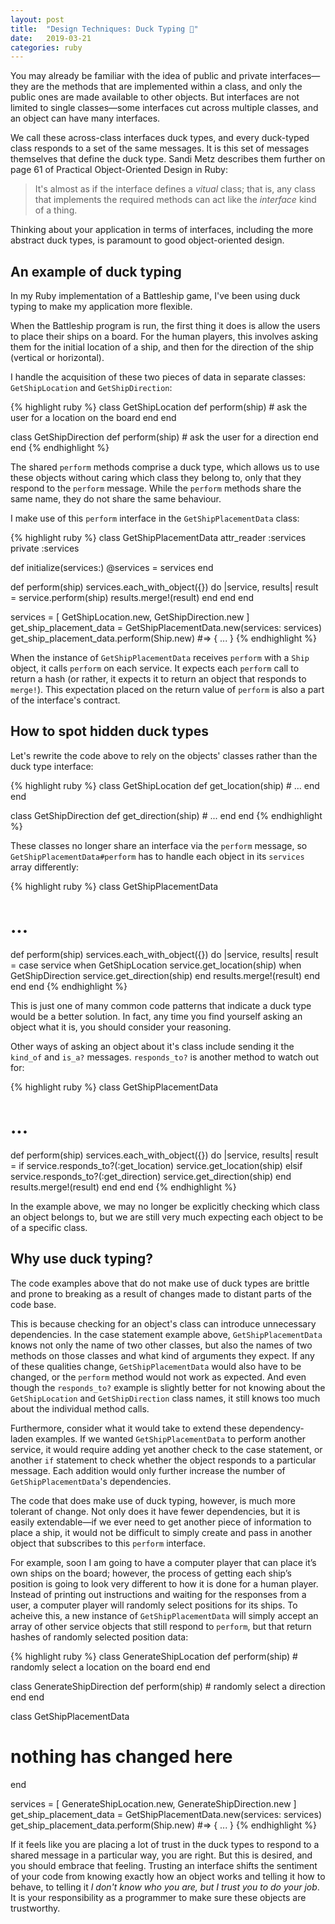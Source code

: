 ```yaml
---
layout: post
title:  "Design Techniques: Duck Typing 🦆"
date:   2019-03-21
categories: ruby
---
```


You may already be familiar with the idea of public and private interfaces—they are the methods that are implemented within a class, and only the public ones are made available to other objects. But interfaces are not limited to single classes—some interfaces cut across multiple classes, and an object can have many interfaces.

We call these across-class interfaces duck types, and every duck-typed class responds to a set of the same messages. It is this set of messages themselves that define the duck type. Sandi Metz describes them further on page 61 of Practical Object-Oriented Design in Ruby:

> It's almost as if the interface defines a _vitual_ class; that is, any class that implements the required methods can act like the _interface_ kind of a thing.

Thinking about your application in terms of interfaces, including the more abstract duck types, is paramount to good object-oriented design.

## An example of duck typing

In my Ruby implementation of a Battleship game, I've been using duck typing to make my application more flexible.

When the Battleship program is run, the first thing it does is allow the users to place their ships on a board. For the human players, this involves asking them for the initial location of a ship, and then for the direction of the ship (vertical or horizontal).

I handle the acquisition of these two pieces of data in separate classes: `GetShipLocation` and `GetShipDirection`:

{% highlight ruby %}
class GetShipLocation
  def perform(ship)
    # ask the user for a location on the board
  end
end

class GetShipDirection
  def perform(ship)
    # ask the user for a direction
  end
end
{% endhighlight %}

The shared `perform` methods comprise a duck type, which allows us to use these objects without caring which class they belong to, only that they respond to the `perform` message. While the `perform` methods share the same name, they do not share the same behaviour.

I make use of this `perform` interface in the `GetShipPlacementData` class:

{% highlight ruby %}
class GetShipPlacementData
  attr_reader :services
  private :services

  def initialize(services:)
    @services = services
  end

  def perform(ship)
    services.each_with_object({}) do |service, results|
      result = service.perform(ship)
      results.merge!(result)
    end
  end
end

services = [ GetShipLocation.new, GetShipDirection.new ]
get_ship_placement_data = GetShipPlacementData.new(services: services)
get_ship_placement_data.perform(Ship.new) #=> { ... }
{% endhighlight %}

When the instance of `GetShipPlacementData` receives `perform` with a `Ship` object, it calls `perform` on each service. It expects each `perform` call to return a hash (or rather, it expects it to return an object that responds to `merge!`). This expectation placed on the return value of `perform` is also a part of the interface's contract.

## How to spot hidden duck types

Let's rewrite the code above to rely on the objects' classes rather than the duck type interface:

{% highlight ruby %}
class GetShipLocation
  def get_location(ship)
    # ...
  end
end

class GetShipDirection
  def get_direction(ship)
    # ...
  end
end
{% endhighlight %}

These classes no longer share an interface via the `perform` message, so `GetShipPlacementData#perform` has to handle each object in its `services` array differently:

{% highlight ruby %}
class GetShipPlacementData
  # ...

  def perform(ship)
    services.each_with_object({}) do |service, results|
      result = case service
        when GetShipLocation
          service.get_location(ship)
        when GetShipDirection
          service.get_direction(ship)
        end
      results.merge!(result)
    end
  end
end
{% endhighlight %}

This is just one of many common code patterns that indicate a duck type would be a better solution. In fact, any time you find yourself asking an object what it is, you should consider your reasoning.

Other ways of asking an object about it's class include sending it the `kind_of` and `is_a?` messages. `responds_to?` is another method to watch out for:

{% highlight ruby %}
class GetShipPlacementData
  # ...

  def perform(ship)
    services.each_with_object({}) do |service, results|
      result =
        if service.responds_to?(:get_location)
          service.get_location(ship)
        elsif service.responds_to?(:get_direction)
          service.get_direction(ship)
        end
      results.merge!(result)
    end
  end
end
{% endhighlight %}

In the example above, we may no longer be explicitly checking which class an object belongs to, but we are still very much expecting each object to be of a specific class.

## Why use duck typing?

The code examples above that do not make use of duck types are brittle and prone to breaking as a result of changes made to distant parts of the code base.

This is because checking for an object's class can introduce unnecessary dependencies. In the case statement example above, `GetShipPlacementData` knows not only the name of two other classes, but also the names of two methods on those classes and what kind of arguments they expect. If any of these qualities change, `GetShipPlacementData` would also have to be changed, or the `perform` method would not work as expected. And even though the `responds_to?` example is slightly better for not knowing about the `GetShipLocation` and `GetShipDirection` class names, it still knows too much about the individual method calls.

Furthermore, consider what it would take to extend these dependency-laden examples. If we wanted `GetShipPlacementData` to perform another service, it would require adding yet another check to the case statement, or another `if` statement to check whether the object responds to a particular message. Each addition would only further increase the number of `GetShipPlacementData`'s dependencies.

The code that does make use of duck typing, however, is much more tolerant of change. Not only does it have fewer dependencies, but it is easily extendable—if we ever need to get another piece of information to place a ship, it would not be difficult to simply create and pass in another object that subscribes to this `perform` interface.

For example, soon I am going to have a computer player that can place it’s own ships on the board; however, the process of getting each ship’s position is going to look very different to how it is done for a human player. Instead of printing out instructions and waiting for the responses from a user, a computer player will randomly select positions for its ships. To acheive this, a new instance of `GetShipPlacementData` will simply accept an array of other service objects that still respond to `perform`, but that return hashes of randomly selected position data:

{% highlight ruby %}
class GenerateShipLocation
  def perform(ship)
    # randomly select a location on the board
  end
end

class GenerateShipDirection
  def perform(ship)
    # randomly select a direction
  end
end

class GetShipPlacementData
  # nothing has changed here
end

services = [ GenerateShipLocation.new, GenerateShipDirection.new ]
get_ship_placement_data = GetShipPlacementData.new(services: services)
get_ship_placement_data.perform(Ship.new) #=> { ... }
{% endhighlight %}

If it feels like you are placing a lot of trust in the duck types to respond to a shared message in a particular way, you are right. But this is desired, and you should embrace that feeling. Trusting an interface shifts the sentiment of your code from knowing exactly how an object works and telling it how to behave, to telling it _I don't know who you are, but I trust you to do your job_. It is your responsibility as a programmer to make sure these objects are trustworthy.
